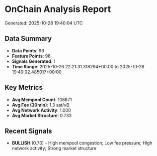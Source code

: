 # OnChain Analysis Report
Generated: 2025-10-28 19:40:04 UTC

## Data Summary
- **Data Points**: 96
- **Feature Points**: 96
- **Signals Generated**: 1
- **Time Range**: 2025-10-26 22:21:31.318294+00:00 to 2025-10-28 19:40:02.485017+00:00

## Key Metrics
- **Avg Mempool Count**: 108671
- **Avg Fee (30min)**: 1.3 sat/vB
- **Avg Network Activity**: 1.000
- **Avg Market Structure**: 0.733

## Recent Signals
- **BULLISH** (0.70) - High mempool congestion; Low fee pressure; High network activity; Strong market structure
